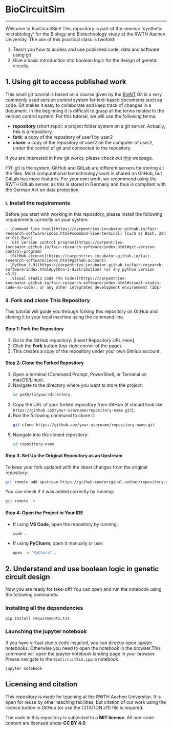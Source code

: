 # BioCircuitSim
---

Welcome to BioCircuitSim! This repository is part of the seminar 'synthetic microbiology' for the Biology and Biotechnology
study at the RWTH Aachen University. The aim of this practical class is twofold: 
 1. Teach you how to access and use published code, data and software using git
 2.  Give a basic introduction into boolean logic for the design of genetic circuits.

## 1. Using git to access published work
This small git tutorial is based on a course given by the [BioNT](https://carpentries-incubator.github.io/fair-research-software/index.html)
Git is a very commonly used version control system for text-based documents such as code. Git makes it easy to collaborate and 
keep track of changes in a document. In the beginning it is difficult to grasp all the terms related to the version control system.
For this tutorial, we will use the following terms:
 - **repository** (short:repo): a project folder system on a git server. Actually, this is a repository.
 - **fork**: a copy of the repository of user1 by user2
 - **clone**: a copy of the repository of user2 on the computer of user2, under the control of git and connected to the repository.

If you are interested in how git works, please check out 
[this](https://carpentries-incubator.github.io/fair-research-software/04-version-control.html) webpage.

FYI: git is the system, GitHub and GitLab are different servers for storing all the files. Most computational biotechnology
work is shared on GitHub, but GitLab has more features. For your own work, we recommend using the RWTH GitLab server, as this
is stored in Germany and thus is compliant with the German Act on data protection.

### i. Install the requirements
Before you start with working in this repository, please install the following requirements correctly on your system:

    - [Command line tool](https://carpentries-incubator.github.io/fair-research-software/index.html#command-line-terminal) (such as Bash, Zsh or Git Bash)
    - [Git version control program](https://carpentries-incubator.github.io/fair-research-software/index.html#git-version-control-program)
    - [GitHub account](https://carpentries-incubator.github.io/fair-research-software/index.html#github-account)
    - [Python 3.9](https://carpentries-incubator.github.io/fair-research-software/index.html#python-3-distribution) (or any python version >3.9)
    - [Visual Studio Code (VS Code)](https://carpentries-incubator.github.io/fair-research-software/index.html#visual-studio-code-vs-code), or any other integrated development environment (IDE)

### ii. Fork and clone This Repository

This tutorial will guide you through forking this repository on GitHub and cloning it to your local machine using the command line.

#### Step 1: Fork the Repository
1. Go to the GitHub repository: [Insert Repository URL Here]
2. Click the **Fork** button (top-right corner of the page).
3. This creates a copy of the repository under your own GitHub account.

#### Step 2: Clone the Forked Repository
1. Open a terminal (Command Prompt, PowerShell, or Terminal on macOS/Linux).
2. Navigate to the directory where you want to store the project:
   ```sh
   cd path/to/your/directory
   ```
3. Copy the URL of your forked repository from GitHub (it should look like `https://github.com/your-username/repository-name.git`).
4. Run the following command to clone it:
   ```sh
   git clone https://github.com/your-username/repository-name.git
   ```
5. Navigate into the cloned repository:
   ```sh
   cd repository-name
   ```

#### Step 3: Set Up the Original Repository as an Upstream
To keep your fork updated with the latest changes from the original repository:
```sh
git remote add upstream https://github.com/original-author/repository-name.git
```
You can check if it was added correctly by running:
```sh
git remote -v
```

#### Step 4: Open the Project in Your IDE
- If using **VS Code**, open the repository by running:
  ```sh
  code .
  ```
- If using **PyCharm**, open it manually or use:
  ```sh
  open -a "PyCharm" .
  ```
  
## 2. Understand and use boolean logic in genetic circuit design
Now you are ready for take-off! You can open and run the notebook using the following commands:

### Installing all the dependencies
```commandline
pip install requirements.txt
```

### Launching the jupyter notebook
If you have virtual studio code installed, you can directly open jupyter notebooks. Otherwise you need to open the notebook
in the browser.This command will open the jupyter notebook landing page in your browser. 
Please navigate to the `BioCircuitSim.ipynb` notebook.
```commandline
jupyter notebook
```

## Licensing and citation
This repository is made for teaching at the RWTH Aachen Universityr. It is open for reuse by other teaching facilities, 
but citation of our work using the licence button in GitHub (or use the CITATION.cff) file is required. 

The code in this repository is subjected to a **MIT license**. All non-code content are licensed under **CC BY 4.0**.